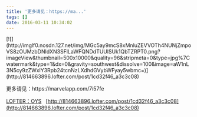 ```yaml
---
title: '更多请见：https://ma...'
tags: []
date: 2016-03-11 10:34:02
---
```


<p>[![](http://imglf0.nosdn.127.net/img/MGc5ay9mcS8xMnluZEVVOTh4NUNjZmpoVS8zOUMzbDNldXN3SFlLaWFQNDdTUUlSUk1QbTZRPT0.png?imageView&thumbnail=500x10000&quality=96&stripmeta=0&type=jpg%7Cwatermark&type=1&dx=0&gravity=southwest&dissolve=100&image=aW1nL3N5cy9zZWxlY3Rpb24tcnNzLXdhdGVybWFyay5wbmc=)](http://814663896.lofter.com/post/1cd32f46_a3c3c08)
</p>

<p>更多请见：https://marvelapp.com/7i57fe
</p>

[LOFTER：OYS](http://814663896.lofter.com)&nbsp;&nbsp;&nbsp;[http://814663896.lofter.com/post/1cd32f46_a3c3c08](http://814663896.lofter.com/post/1cd32f46_a3c3c08)